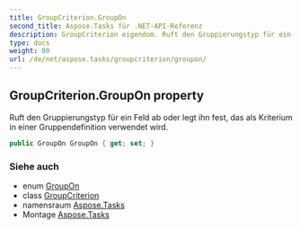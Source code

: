 ```yaml
---
title: GroupCriterion.GroupOn
second_title: Aspose.Tasks für .NET-API-Referenz
description: GroupCriterion eigendom. Ruft den Gruppierungstyp für ein Feld ab oder legt ihn fest das als Kriterium in einer Gruppendefinition verwendet wird.
type: docs
weight: 80
url: /de/net/aspose.tasks/groupcriterion/groupon/
---
```

## GroupCriterion.GroupOn property

Ruft den Gruppierungstyp für ein Feld ab oder legt ihn fest, das als Kriterium in einer Gruppendefinition verwendet wird.

```csharp
public GroupOn GroupOn { get; set; }
```

### Siehe auch

* enum [GroupOn](../../groupon/)
* class [GroupCriterion](../)
* namensraum [Aspose.Tasks](../../groupcriterion/)
* Montage [Aspose.Tasks](../../../)


